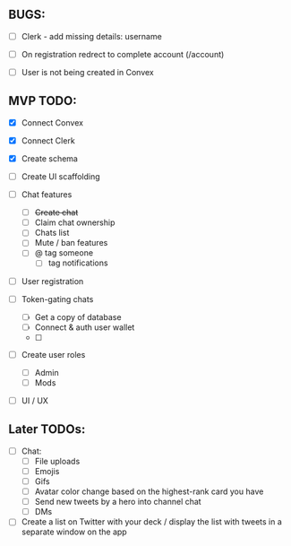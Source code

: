 ## BUGS:
- [ ] Clerk - add missing details: username 
- [ ] On registration redrect to complete account (/account)
- [ ] User is not being created in Convex



## MVP TODO:
- [x] Connect Convex
- [x] Connect Clerk
- [x] Create schema
- [ ] Create UI scaffolding
- [ ] Chat features
    - [ ] ~~Create chat~~
    - [ ] Claim chat ownership
    - [ ] Chats list
    - [ ] Mute / ban features
    - [ ] @ tag someone
        - [ ] tag notifications
- [ ] User registration
- [ ] Token-gating chats
    - [ ] Get a copy of database
    - [ ] Connect & auth user wallet
    - [ ] 
- [ ] Create user roles
    - [ ] Admin
    - [ ] Mods
- [ ] UI / UX


## Later TODOs:
- [ ] Chat:
    - [ ] File uploads
    - [ ] Emojis
    - [ ] Gifs
    - [ ] Avatar color change based on the highest-rank card you have
    - [ ] Send new tweets by a hero into channel chat
    - [ ] DMs 
- [ ] Create a list on Twitter with your deck / display the list with tweets in a separate window on the app